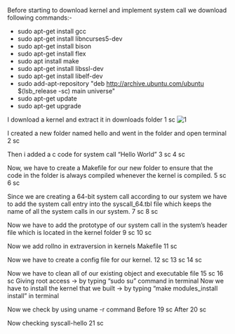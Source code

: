 Before starting to download kernel and implement system call we download following commands:-
* sudo apt-get install gcc
* sudo apt-get install libncurses5-dev
* sudo apt-get install bison
* sudo apt-get install flex
* sudo apt install make
* sudo apt-get install libssl-dev
* sudo apt-get install libelf-dev
* sudo add-apt-repository "deb http://archive.ubuntu.com/ubuntu $(lsb_release -sc) main
universe"
* sudo apt-get update
* sudo apt-get upgrade

I download a kernel and extract it in downloads folder
1 sc
![1](https://user-images.githubusercontent.com/127008532/223484813-677f85e7-0335-4b36-926e-b9416651d944.png)


I created a new folder named hello and went in the folder and open terminal
2 sc

Then i added a c code for system call “Hello World”
3 sc
4 sc

Now, we have to create a Makefile for our new folder to ensure that the code in the folder is
always compiled whenever the kernel is compiled.
5 sc
6 sc

Since we are creating a 64-bit system call according to our system we have to add the
system call entry into the syscall_64.tbl file which keeps the name of all the system calls in
our system.
7 sc
8 sc

Now we have to add the prototype of our system call in the system’s header file which is
located in the kernel folder
9 sc
10 sc

Now we add rollno in extraversion in kernels Makefile
11 sc

Now we have to create a config file for our kernel.
12 sc
13 sc
14 sc

Now we have to clean all of our existing object and executable file
15 sc
16 sc
Giving root access
-> by typing “sudo su” command in terminal
Now we have to install the kernel that we built
-> by typing “make modules_install install” in terminal

Now we check by using uname -r command
Before
19 sc
After
20 sc

Now checking syscall-hello
21 sc
